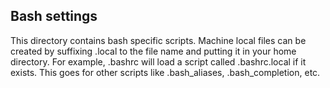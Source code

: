 Bash settings
-------------------

This directory contains bash specific scripts. Machine local files can be
created by suffixing .local to the file name and putting it in your home
directory. For example, .bashrc will load a script called .bashrc.local if it
exists. This goes for other scripts like .bash\_aliases, .bash\_completion,
etc.
